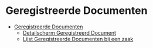 # Geregistreerde Documenten

* [Geregistreerde Documenten](/docs/probleemoplossing/module_overstijgende_schermen/geregistreerde_documenten/README.md)
  * [Detailscherm Geregistreerd Document](/docs/probleemoplossing/module_overstijgende_schermen/geregistreerde_documenten/detailscherm_geregistreerd_document.md)
  * [Lijst Geregistreerde Documenten bij een zaak](/docs/probleemoplossing/module_overstijgende_schermen/geregistreerde_documenten/lijst_geregistreerde_documenten_bij_zaak.md)
